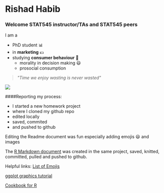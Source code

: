 # Rishad Habib
### Welcome STAT545 instructor/TAs and STAT545 peers

I am a
- PhD student :bar_chart:
- in **marketing** :dollar:
- studying **consumer behaviour** :thought_balloon:
  + morality in decision making :smiley:
  + prosocial consumption
  
  
> *"Time we enjoy wasting is never wasted"*



![](http://www.phdcomics.com/comics/archive/phd083109s.gif)




####Reporting my process:
- I started a new homework project
- where I cloned my github repo
- edited locally  
- saved, commited 
- and pushed to github

Editing the Readme document was fun especially adding emojis :smiley: and images

The [R Markdown document](/hw01_gapminder_RH.md) was created in the same project, saved, knitted, committed, pulled and pushed to github.


Helpful links:
[List of Emojis](https://gist.github.com/rxaviers/7360908)

[ggplot graphics tutorial](http://tutorials.iq.harvard.edu/R/Rgraphics/Rgraphics.html)

[Cookbook for R](http://www.cookbook-r.com/Graphs/)